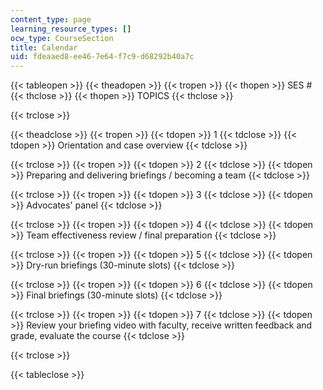 ```yaml
---
content_type: page
learning_resource_types: []
ocw_type: CourseSection
title: Calendar
uid: fdeaaed8-ee46-7e64-f7c9-d68292b40a7c
---
```


{{< tableopen >}}
{{< theadopen >}}
{{< tropen >}}
{{< thopen >}}
SES #
{{< thclose >}}
{{< thopen >}}
TOPICS
{{< thclose >}}

{{< trclose >}}

{{< theadclose >}}
{{< tropen >}}
{{< tdopen >}}
1
{{< tdclose >}}
{{< tdopen >}}
Orientation and case overview
{{< tdclose >}}

{{< trclose >}}
{{< tropen >}}
{{< tdopen >}}
2
{{< tdclose >}}
{{< tdopen >}}
Preparing and delivering briefings / becoming a team
{{< tdclose >}}

{{< trclose >}}
{{< tropen >}}
{{< tdopen >}}
3
{{< tdclose >}}
{{< tdopen >}}
Advocates' panel
{{< tdclose >}}

{{< trclose >}}
{{< tropen >}}
{{< tdopen >}}
4
{{< tdclose >}}
{{< tdopen >}}
Team effectiveness review / final preparation
{{< tdclose >}}

{{< trclose >}}
{{< tropen >}}
{{< tdopen >}}
5
{{< tdclose >}}
{{< tdopen >}}
Dry-run briefings (30-minute slots)
{{< tdclose >}}

{{< trclose >}}
{{< tropen >}}
{{< tdopen >}}
6
{{< tdclose >}}
{{< tdopen >}}
Final briefings (30-minute slots)
{{< tdclose >}}

{{< trclose >}}
{{< tropen >}}
{{< tdopen >}}
7
{{< tdclose >}}
{{< tdopen >}}
Review your briefing video with faculty, receive written feedback and grade, evaluate the course
{{< tdclose >}}

{{< trclose >}}

{{< tableclose >}}